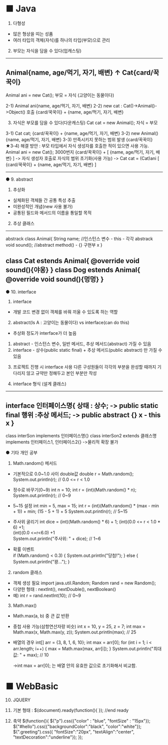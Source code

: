 # ■ Java

1. 다형성
- 많은 형상을 띠는 성품
- 여러 타입의 객체(자식)를 하나의 타입(부모)으로 관리

2. 부모는 자식을 담을 수 있다(업캐스팅)
 ------------------------------------
 Animal{name, age/먹기, 자기, 배변}
   ↑
 Cat{card/꾹꾹이}
 ------------------------------------
Animal ani = new Cat();   부모 = 자식 (고양이는 동물이다)

2-1) Animal ani{name, age/먹기, 자기, 배변}
2-2) new cat : Cat()->Animal()->Object() 호출
        {card/꾹꾹이} + {name, age/먹기, 자기, 배변}


3. 자식은 부모를 담을 수 있다(다운캐스팅)
 Cat cat = new Animal(); 자식 = 부모

3-1) Cat cat; {card/꾹꾹이} + {name, age/먹기, 자기, 배변}
3-2) new Animal() {name, age/먹기, 자기, 배변}
3-3) 만족시키지 못하는 범위 발생 {card/꾹꾹이}
★3-4) 해결 방안 : 부모 타입에서 자식 생성자를 호출한 적이 있으면 사용 가능.
Animal ani = new Cat(); 3000번지 {card/꾹꾹이} + [ {name, age/먹기, 자기, 배변} ]
 -> 자식 생성자 호출로 자식의 범위 초기화(사용 가능) 
 -> Cat cat = (Cat)ani [ {card/꾹꾹이} + {name, age/먹기, 자기, 배변} ]


--- 

 ● 9. abstract
 1. 추상화
 - 실체화된 객체들 간 공통 특성 추출
 - 미완성적인 개념(new 사용 불가)
 - 공통된 필드와 메서드의 이름을 통일할 목적

 2. 추상 클래스
 -------------------------------------------
 abstrack class Animal{
    String name; //인스턴스 변수 - this - 각각
    abstrack void sound(); //abstract method() - {} 구현부 x
 }
 
 class Cat estends Animal{ @override void sound(){야옹} }
 class Dog estends Animal{ @override void sound(){멍멍} }
 -------------------------------------------

 ● 10. interface
  1. interface
  - 개발 코드 변경 없이 객체를 바꿔 끼울 수 있도록 하는 역할

  2. abstract(Is A : 고양이는 동물이다) vs interface(can do this)
  - 추상화 정도가 interface가 더 높음
  1) abstract - 인스턴스 변수, 일반 메서드, 추상 메서드(abstract) 가질 수 있음
  2) interface - 상수(public static final) + 추상 메서드(public abstract) 만 가질 수 있음

  3. 프로젝트 진행 시 interface 사용
  다른 구성원들이 각각의 부분을 완성할 때까지 기다리지 않고 규약만 정해두고 본인 부분만 작성

  4. interface 형식 (설계 클래스)
 -------------------------------------------
  interface 인터페이스명{
   상태 : 상수; -> public static final
    행위 :추상 메서드; -> public abstract  {} x - this x 
  }
 -------------------------------------------
 class interSon implements 인터페이스명{}
 class interSon2 extends 클래스명 implements 인터페이스1, 인터페이스2{}
  ->물리적 확장 불가




 ● 기타 개인 공부
 1. Math.random() 메서드
 - 기본적으로 0.0~1.0 사이 double값 
    double r = Math.random();
    System.out.println(r);  // 0.0 <= r < 1.0

 - 정수로 바꾸기(0~9)
    int n = 10;
    int r = (int)(Math.random() * n);
    System.out.println(r);  // 0~9

 - 5~15 설정
    int min = 5, max = 15;
    int r = (int)(Math.random() * (max - min + 1)) + min;
                                    (15 - 5 + 1)   + 5
    System.out.println(r);  // 5~15
 
 - 주사위 굴리기 
    int dice = (int)(Math.random() * 6) + 1;
	 (int)(0.0 <= r < 1.0 * 6) +1;	
	 (int)(0.0 <=r<6.0) +1	
    System.out.println("주사위: " + dice); // 1~6

 - 확률 이벤트    
    if (Math.random() < 0.3) {
        System.out.println("당첨!");
    } else {
        System.out.println("꽝...");
    }


 2. random 클래스    
 - 객체 생성 필요 import java.util.Random;
            Random rand = new Random();
 - 다양한 형태 : nextInt(), nextDouble(), nextBoolean()           
 - 예) int r = rand.nextInt(10); // 0~9          

 3. Math.max()
 - Math.max(a, b) 중 큰 값 반환
 - 중첩 사용 가능(삼항연산자랑 비슷)
    int x = 10, y = 25, z = 7;
    int max = Math.max(x, Math.max(y, z)); 
    System.out.println(max); // 25

 - 배열의 경우
    int[] arr = {3, 8, 1, 6, 10};
    int max = arr[0];
    for (int i = 1; i < arr.length; i++) {
        max = Math.max(max, arr[i]);
    }
    System.out.println("최대값: " + max); // 10   

    ->int max = arr[0]; 는 배열 안의 유효한 값으로 초기화해서 비교함.


 # ■ WebBasic

010. JQUERY

1. 기본 형태  : $(document).ready(function(){      }); //end ready

2. 축약 
      $(function(){
        $("p").css({"color" :  "blue", "fontSize" : "15px"});
        $("#hello").css({"backgroundColor":"black", "color":"white"});
        $(".greeting").css({ "fontSize":"20px", "textAlign":"center", "textDecoration":"underline"});
      });